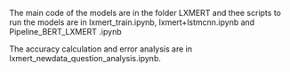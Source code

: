The main code of the models are in the folder LXMERT and thee scripts to run the models are in lxmert_train.ipynb, lxmert+lstmcnn.ipynb and Pipeline_BERT_LXMERT .ipynb

The accuracy calculation and error analysis are in lxmert_newdata_question_analysis.ipynb.
